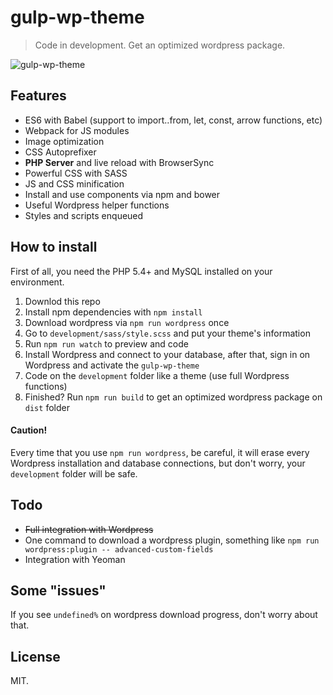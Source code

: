 # gulp-wp-theme

> Code in development. Get an optimized wordpress package.

![gulp-wp-theme](./development/images/gulp-wp-theme.png)

## Features

* ES6 with Babel (support to import..from, let, const, arrow functions, etc)
* Webpack for JS modules
* Image optimization
* CSS Autoprefixer
* __PHP Server__ and live reload with BrowserSync
* Powerful CSS with SASS
* JS and CSS minification
* Install and use components via npm and bower
* Useful Wordpress helper functions
* Styles and scripts enqueued

## How to install

First of all, you need the PHP 5.4+ and MySQL installed on your environment.

1. Downlod this repo
2. Install npm dependencies with `npm install`
3. Download wordpress via `npm run wordpress` once
4. Go to `development/sass/style.scss` and put your theme's information
5. Run `npm run watch` to preview and code
6. Install Wordpress and connect to your database, after that, sign in on Wordpress and activate the `gulp-wp-theme`
7. Code on the `development` folder like a theme (use full Wordpress functions)
8. Finished? Run `npm run build` to get an optimized wordpress package on `dist` folder

#### Caution!

Every time that you use `npm run wordpress`, be careful, it will erase every Wordpress installation and database connections, but don't worry, your `development` folder will be safe.

## Todo

* ~~Full integration with Wordpress~~
* One command to download a wordpress plugin, something like `npm run wordpress:plugin -- advanced-custom-fields`
* Integration with Yeoman

## Some "issues"

If you see `undefined%` on wordpress download progress, don't worry about that.

## License

MIT.
